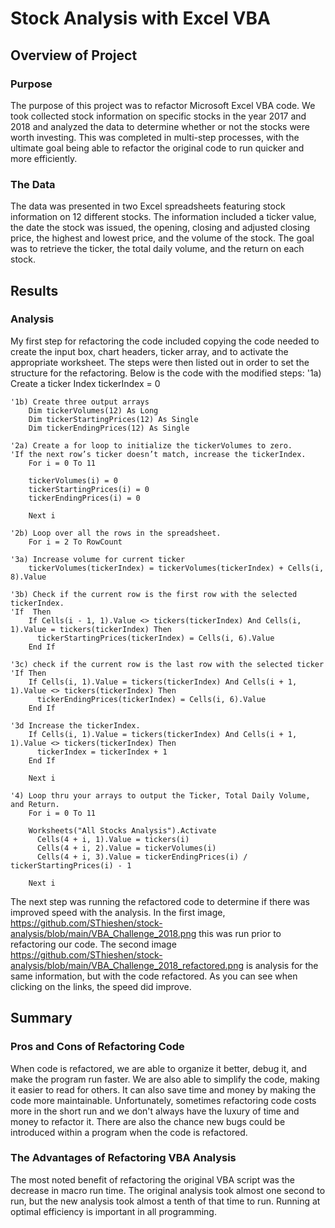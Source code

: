 # Stock Analysis with Excel VBA
## Overview of Project

### Purpose
The purpose of this project was to refactor Microsoft Excel VBA code. We took collected stock information on specific stocks in the year 2017 and 2018 and analyzed the data to determine whether or not the stocks were worth investing. This was completed in multi-step processes, with the ultimate goal being able to refactor the original code to run quicker and more efficiently.

### The Data
The data was presented in two Excel spreadsheets featuring stock information on 12 different stocks. The information included a ticker value, the date the stock was issued, the opening, closing and adjusted closing price, the highest and lowest price, and the volume of the stock. The goal was to retrieve the ticker, the total daily volume, and the return on each stock.

## Results
### Analysis
My first step for refactoring the code included copying the code needed to create the input box, chart headers, ticker array, and to activate the appropriate worksheet. The steps were then listed out in order to set the structure for the refactoring. Below is the code with the modified steps:
    '1a) Create a ticker Index
        tickerIndex = 0
    
    '1b) Create three output arrays
        Dim tickerVolumes(12) As Long
        Dim tickerStartingPrices(12) As Single
        Dim tickerEndingPrices(12) As Single
    
    '2a) Create a for loop to initialize the tickerVolumes to zero.
    'If the next row’s ticker doesn’t match, increase the tickerIndex.
        For i = 0 To 11
   
        tickerVolumes(i) = 0
        tickerStartingPrices(i) = 0
        tickerEndingPrices(i) = 0

        Next i

    '2b) Loop over all the rows in the spreadsheet.
        For i = 2 To RowCount

    '3a) Increase volume for current ticker
        tickerVolumes(tickerIndex) = tickerVolumes(tickerIndex) + Cells(i, 8).Value

    '3b) Check if the current row is the first row with the selected tickerIndex.
    'If  Then
        If Cells(i - 1, 1).Value <> tickers(tickerIndex) And Cells(i, 1).Value = tickers(tickerIndex) Then
          tickerStartingPrices(tickerIndex) = Cells(i, 6).Value
        End If
    
    '3c) check if the current row is the last row with the selected ticker
    'If Then
        If Cells(i, 1).Value = tickers(tickerIndex) And Cells(i + 1, 1).Value <> tickers(tickerIndex) Then
          tickerEndingPrices(tickerIndex) = Cells(i, 6).Value
        End If
    
    '3d Increase the tickerIndex.
        If Cells(i, 1).Value = tickers(tickerIndex) And Cells(i + 1, 1).Value <> tickers(tickerIndex) Then
          tickerIndex = tickerIndex + 1
        End If

        Next i

    '4) Loop thru your arrays to output the Ticker, Total Daily Volume, and Return.
        For i = 0 To 11

        Worksheets("All Stocks Analysis").Activate
          Cells(4 + i, 1).Value = tickers(i)
          Cells(4 + i, 2).Value = tickerVolumes(i)
          Cells(4 + i, 3).Value = tickerEndingPrices(i) / tickerStartingPrices(i) - 1
    
        Next i

The next step was running the refactored code to determine if there was improved speed with the analysis. In the first image, https://github.com/SThieshen/stock-analysis/blob/main/VBA_Challenge_2018.png this was run prior to refactoring our code. The second image https://github.com/SThieshen/stock-analysis/blob/main/VBA_Challenge_2018_refactored.png is analysis for the same information, but with the code refactored. As you can see when clicking on the links, the speed did improve.

## Summary
### Pros and Cons of Refactoring Code
When code is refactored, we are able to organize it better, debug it, and make the program run faster. We are also able to simplify the code, making it easier to read for others. It can also save time and money by making the code more maintainable. Unfortunately, sometimes refactoring code costs more in the short run and we don't always have the luxury of time and money to refactor it. There are also the chance new bugs could be introduced within a program when the code is refactored.

### The Advantages of Refactoring VBA Analysis
The most noted benefit of refactoring the original VBA script was the decrease in macro run time. The original analysis took almost one second to run, but the new analysis took almost a tenth of that time to run. Running at optimal efficiency is important in all programming.
